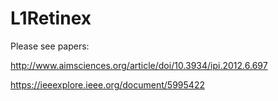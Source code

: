 # L1Retinex

Please see papers:

http://www.aimsciences.org/article/doi/10.3934/ipi.2012.6.697

https://ieeexplore.ieee.org/document/5995422
